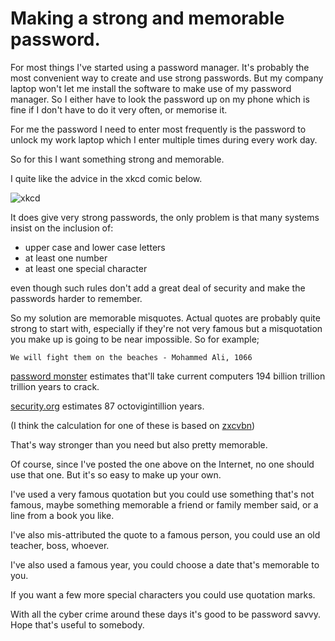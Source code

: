 # Making a strong and memorable password.  

For most things I've started using a password manager. It's probably the most convenient way to create and use strong passwords. But my company laptop won't let me install the software to make use of my password manager. So I either have to look the password up on my phone which is fine if I don't have to do it very often, or memorise it.  

For me the password I need to enter most frequently is the password to unlock my work laptop which I enter multiple times during every work day.  

So for this I want something strong and memorable. 

I quite like the advice in the xkcd comic below.

![xkcd](https://imgs.xkcd.com/comics/password_strength.png)

It does give very strong passwords, the only problem is that many systems insist on the inclusion of:

* upper case and lower case letters  
* at least one number  
* at least one special character  

even though such  rules don't add a great deal of security and make the passwords harder to remember. 

So my solution are memorable misquotes.  Actual quotes are probably quite strong to start with, especially if they're not very famous but a misquotation you make up is going to be near impossible. So for example;  

`We will fight them on the beaches - Mohammed Ali, 1066`  

[password monster](https://www.passwordmonster.com/)  estimates that'll take current computers 194 billion trillion trillion years to crack.  

[security.org](https://www.security.org/how-secure-is-my-password/) estimates 87 octovigintillion years.  

(I think the calculation for one of these is based on [zxcvbn](https://dropbox.tech/security/zxcvbn-realistic-password-strength-estimation))  

That's way stronger than you need but also pretty memorable. 

Of course, since I've posted the one above on the Internet, no one should use that one. But it's so easy to make up your own. 

I've used a very famous quotation but you could use something that's not famous, maybe something memorable a friend or family member said, or a line from a book you like.

I've also mis-attributed the quote to a famous person, you could use an old teacher, boss, whoever.  

I've also used a famous year, you could choose a date that's memorable to you.  

If you want a few more special characters you could use quotation marks.  

With all the cyber crime around these days it's good to be password savvy. Hope that's useful to somebody.